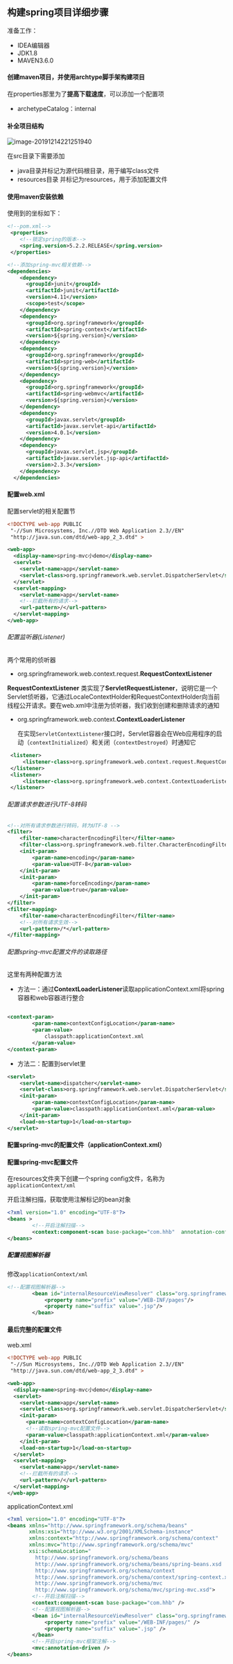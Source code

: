 ## 构建spring项目详细步骤

准备工作：

- IDEA编辑器
- JDK1.8
- MAVEN3.6.0

#### 创建maven项目，并使用archtype脚手架构建项目

在properties那里为了**提高下载速度**，可以添加一个配置项

- archetypeCatalog：internal

####  补全项目结构

![image-20191214221251940](F:\我的博客\image\image-20191214221251940.png)

在src目录下需要添加

- java目录并标记为源代码根目录，用于编写class文件
- resources目录  并标记为resources，用于添加配置文件

#### 使用maven安装依赖

使用到的坐标如下：

```xml
<!--pom.xml-->
 <properties>
    <!--锁定spring的版本-->
    <spring.version>5.2.2.RELEASE</spring.version>
 </properties>

<!--添加spring-mvc相关依赖-->
<dependencies>
    <dependency>
      <groupId>junit</groupId>
      <artifactId>junit</artifactId>
      <version>4.11</version>
      <scope>test</scope>
    </dependency>
    <dependency>
      <groupId>org.springframework</groupId>
      <artifactId>spring-context</artifactId>
      <version>${spring.version}</version>
    </dependency>
    <dependency>
      <groupId>org.springframework</groupId>
      <artifactId>spring-web</artifactId>
      <version>${spring.version}</version>
    </dependency>
    <dependency>
      <groupId>org.springframework</groupId>
      <artifactId>spring-webmvc</artifactId>
      <version>${spring.version}</version>
    </dependency>
    <dependency>
      <groupId>javax.servlet</groupId>
      <artifactId>javax.servlet-api</artifactId>
      <version>4.0.1</version>
    </dependency>
    <dependency>
      <groupId>javax.servlet.jsp</groupId>
      <artifactId>javax.servlet.jsp-api</artifactId>
      <version>2.3.3</version>
    </dependency>
  </dependencies>
```

#### 配置web.xml

配置servlet的相关配置节

```xml
<!DOCTYPE web-app PUBLIC
 "-//Sun Microsystems, Inc.//DTD Web Application 2.3//EN"
 "http://java.sun.com/dtd/web-app_2_3.dtd" >

<web-app>
  <display-name>spring-mvc小demo</display-name>
  <servlet>
    <servlet-name>app</servlet-name>
    <servlet-class>org.springframework.web.servlet.DispatcherServlet</servlet-class>
  </servlet>
  <servlet-mapping>
    <servlet-name>app</servlet-name>
    <!--拦截所有的请求-->
    <url-pattern>/</url-pattern>
  </servlet-mapping>
</web-app>

```

###### 配置监听器(Listener)

两个常用的侦听器

- org.springframework.web.context.request.**RequestContextListener**

**RequestContextListener** 类实现了**ServletRequestListener**，说明它是一个Servlet侦听器，它通过LocaleContextHolder和RequestContextHolder向当前线程公开请求。要在web.xml中注册为侦听器，我们收到创建和删除请求的通知

- org.springframework.web.context.**ContextLoaderListener**

  在实现`ServletContextListener`接口时，Servlet容器会在Web应用程序的启动（`contextInitialized`）和关闭（`contextDestroyed`）时通知它

```xml
 <listener>
     <listener-class>org.springframework.web.context.request.RequestContextListener</listener-class>
 </listener>
 <listener>
     <listener-class>org.springframework.web.context.ContextLoaderListener</listener-class>
 </listener>
```

###### 配置请求参数进行UTF-8转码

```xml
<!--对所有请求参数进行转码，转为UTF-8 -->
<filter>
    <filter-name>characterEncodingFilter</filter-name>
    <filter-class>org.springframework.web.filter.CharacterEncodingFilter</filter-class>
    <init-param>
        <param-name>encoding</param-name>
        <param-value>UTF-8</param-value>
    </init-param>
    <init-param>
        <param-name>forceEncoding</param-name>
        <param-value>true</param-value>
    </init-param>
</filter>
<filter-mapping>
    <filter-name>characterEncodingFilter</filter-name>
    <!--对所有请求生效-->
    <url-pattern>/*</url-pattern>
</filter-mapping>
```

###### 配置spring-mvc配置文件的读取路径

这里有两种配置方法

- 方法一：通过**ContextLoaderListener**读取applicationContext.xml将spring容器和web容器进行整合

```xml

<context-param>
        <param-name>contextConfigLocation</param-name>
        <param-value>
            classpath:applicationContext.xml
        </param-value>
</context-param>
```

- 方法二：配置到servlet里

```xml
<servlet>
    <servlet-name>dispatcher</servlet-name>
    <servlet-class>org.springframework.web.servlet.DispatcherServlet</servlet-class>
    <init-param>
        <param-name>contextConfigLocation</param-name>
        <param-value>classpath:applicationContext.xml</param-value>
    </init-param>
    <load-on-startup>1</load-on-startup>
</servlet>
```

#### 配置spring-mvc的配置文件（applicationContext.xml）

#### 配置spring-mvc配置文件

在resources文件夹下创建一个spring config文件，名称为`applicationContext/xml`

开启注解扫描，获取使用注解标记的bean对象

```xml
<?xml version="1.0" encoding="UTF-8"?>
<beans >
        <!--开启注解扫描-->
        <context:component-scan base-package="com.hhb"  annotation-config="true"/>
</beans>
```

##### 配置视图解析器

修改`applicationContext/xml`

```xml
<!--配置视图解析器-->
        <bean id="internalResourceViewResolver" class="org.springframework.web.servlet.view.InternalResourceViewResolver">
            <property name="prefix" value="/WEB-INF/pages"/>
            <property name="suffix" value=".jsp"/>
        </bean>
```

#### 最后完整的配置文件

web.xml

```xml
<!DOCTYPE web-app PUBLIC
 "-//Sun Microsystems, Inc.//DTD Web Application 2.3//EN"
 "http://java.sun.com/dtd/web-app_2_3.dtd" >

<web-app>
  <display-name>spring-mvc小demo</display-name>
  <servlet>
    <servlet-name>app</servlet-name>
    <servlet-class>org.springframework.web.servlet.DispatcherServlet</servlet-class>
    <init-param>
      <param-name>contextConfigLocation</param-name>
      <!--读取spring-mvc配置文件-->
      <param-value>classpath:applicationContext.xml</param-value>
    </init-param>
    <load-on-startup>1</load-on-startup>
  </servlet>
  <servlet-mapping>
    <servlet-name>app</servlet-name>
    <!--拦截所有的请求-->
    <url-pattern>/</url-pattern>
  </servlet-mapping>
</web-app>

```

applicationContext.xml

```xml
<?xml version="1.0" encoding="UTF-8"?>
<beans xmlns="http://www.springframework.org/schema/beans"
       xmlns:xsi="http://www.w3.org/2001/XMLSchema-instance"
       xmlns:context="http://www.springframework.org/schema/context"
       xmlns:mvc="http://www.springframework.org/schema/mvc"
       xsi:schemaLocation="
         http://www.springframework.org/schema/beans
         http://www.springframework.org/schema/beans/spring-beans.xsd
         http://www.springframework.org/schema/context
         http://www.springframework.org/schema/context/spring-context.xsd
         http://www.springframework.org/schema/mvc
         http://www.springframework.org/schema/mvc/spring-mvc.xsd">
        <!--开启注解扫描-->
        <context:component-scan base-package="com.hhb" />
        <!--配置视图解析器-->
        <bean id="internalResourceViewResolver" class="org.springframework.web.servlet.view.InternalResourceViewResolver">
            <property name="prefix" value="/WEB-INF/pages/" />
            <property name="suffix" value=".jsp" />
        </bean>
        <!--开启spring-mvc框架注解-->
        <mvc:annotation-driven />
</beans>
```

